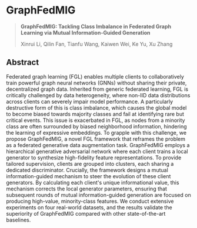 # GraphFedMIG

> **GraphFedMIG: Tackling Class Imbalance in Federated Graph Learning via Mutual Information-Guided Generation**
>
> Xinrui Li, Qilin Fan, Tianfu Wang, Kaiwen Wei, Ke Yu, Xu Zhang

## Abstract

Federated graph learning (FGL) enables multiple clients to collaboratively train powerful graph neural networks (GNNs) without sharing their private, decentralized graph data. Inherited from generic federated learning, FGL is critically challenged by data heterogeneity, where non-IID data distributions across clients can severely impair model performance. A particularly destructive form of this is class imbalance, which causes the global model to become biased towards majority classes and fail at identifying rare but critical events. This issue is exacerbated in FGL, as nodes from a minority class are often surrounded by biased neighborhood information, hindering the learning of expressive embeddings. To grapple with this challenge, we propose GraphFedMIG, a novel FGL framework that reframes the problem as a federated generative data augmentation task. GraphFedMIG employs a hierarchical generative adversarial network where each client trains a local generator to synthesize high-fidelity feature representations. To provide tailored supervision, clients are grouped into clusters, each sharing a dedicated discriminator. Crucially, the framework designs a mutual information-guided mechanism to steer the evolution of these client generators. By calculating each client's unique informational value, this mechanism corrects the local generator parameters, ensuring that subsequent rounds of mutual information-guided generation are focused on producing high-value, minority-class features. We conduct extensive experiments on four real-world datasets, and the results validate the superiority of GraphFedMIG compared with other state-of-the-art baselines.